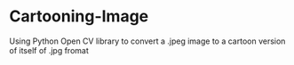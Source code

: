 # Cartooning-Image
Using Python Open CV library to convert a .jpeg image to a cartoon version of itself of .jpg fromat
